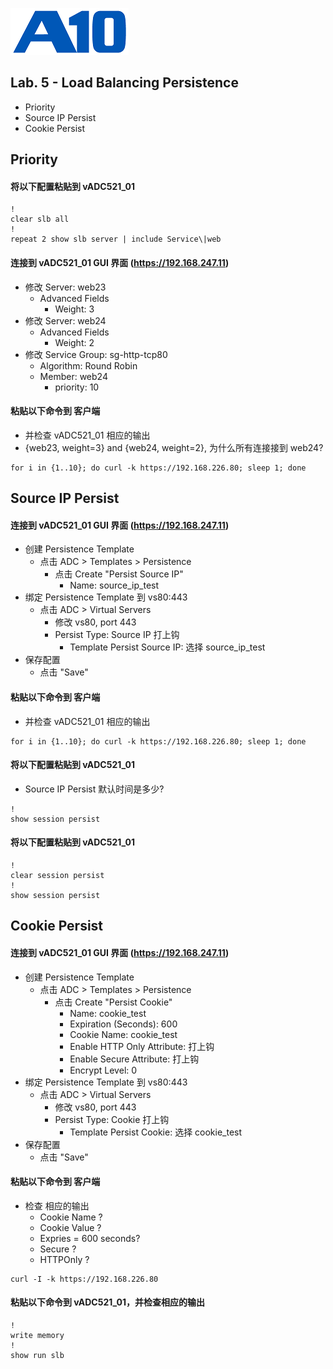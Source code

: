 ![](/Images/A10-NewLogos-Blue-NoReg-RGB-50.png)

## Lab. 5 - Load Balancing Persistence
  + Priority
  + Source IP Persist
  + Cookie Persist

## Priority
#### 将以下配置粘贴到 vADC521_01
```
!
clear slb all
!
repeat 2 show slb server | include Service\|web

```

#### 连接到 vADC521_01 GUI 界面 (https://192.168.247.11)
  + 修改 Server: web23
    + Advanced Fields
      + Weight: 3
  + 修改 Server: web24
    + Advanced Fields
      + Weight: 2
  + 修改 Service Group: sg-http-tcp80
    + Algorithm: Round Robin
    + Member: web24
      + priority: 10

#### 粘贴以下命令到 客户端
  + 并检查 vADC521_01 相应的输出
  + {web23, weight=3} and {web24, weight=2}, 为什么所有连接接到 web24?
```
for i in {1..10}; do curl -k https://192.168.226.80; sleep 1; done

```

## Source IP Persist
#### 连接到 vADC521_01 GUI 界面 (https://192.168.247.11)
  + 创建 Persistence Template
    + 点击 ADC > Templates > Persistence
      + 点击 Create "Persist Source IP"
        + Name: source_ip_test
  + 绑定 Persistence Template 到 vs80:443
    + 点击 ADC > Virtual Servers
      + 修改 vs80, port 443
      + Persist Type: Source IP 打上钩
        + Template Persist Source IP: 选择 source_ip_test
  + 保存配置
    + 点击 "Save"  

#### 粘贴以下命令到 客户端
  + 并检查 vADC521_01 相应的输出
```
for i in {1..10}; do curl -k https://192.168.226.80; sleep 1; done

```

#### 将以下配置粘贴到 vADC521_01
  + Source IP Persist 默认时间是多少?
```
!
show session persist

```

#### 将以下配置粘贴到 vADC521_01
```
!
clear session persist
!
show session persist

```


## Cookie Persist
#### 连接到 vADC521_01 GUI 界面 (https://192.168.247.11)
  + 创建 Persistence Template
    + 点击 ADC > Templates > Persistence
      + 点击 Create "Persist Cookie"
        + Name: cookie_test
        + Expiration (Seconds): 600
        + Cookie Name: cookie_test
        + Enable HTTP Only Attribute: 打上钩
        + Enable Secure Attribute: 打上钩
        + Encrypt Level: 0
  + 绑定 Persistence Template 到 vs80:443
    + 点击 ADC > Virtual Servers
      + 修改 vs80, port 443
      + Persist Type: Cookie 打上钩
        + Template Persist Cookie: 选择 cookie_test
  + 保存配置
    + 点击 "Save"  

#### 粘贴以下命令到 客户端
  + 检查 相应的输出
    + Cookie Name ?
    + Cookie Value ?
    + Expries = 600 seconds?
    + Secure ?
    + HTTPOnly ?
```
curl -I -k https://192.168.226.80

```


#### 粘贴以下命令到 vADC521_01，并检查相应的输出
```
!
write memory
!
show run slb

```
